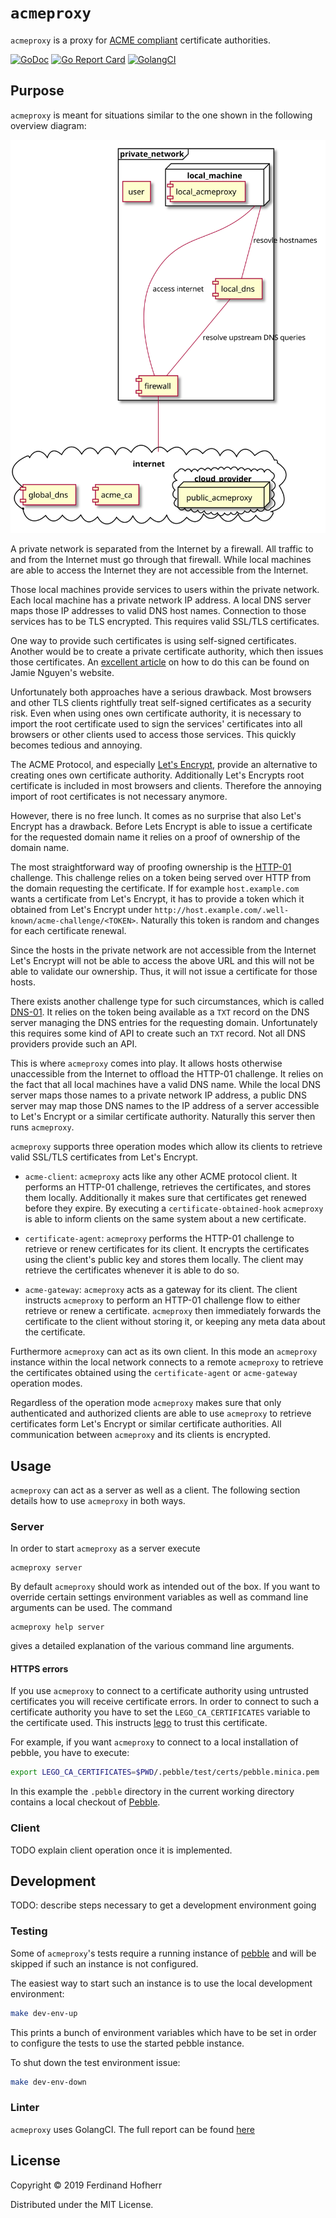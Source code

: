 # `acmeproxy`

`acmeproxy` is a proxy for [ACME
compliant](https://tools.ietf.org/html/rfc8555) certificate authorities.

[![GoDoc](https://godoc.org/github.com/fhofherr/acmeproxy?status.svg)](https://godoc.org/github.com/fhofherr/acmeproxy)
[![Go Report Card](https://goreportcard.com/badge/github.com/fhofherr/acmeproxy)](https://goreportcard.com/report/github.com/fhofherr/acmeproxy)
[![GolangCI](https://golangci.com/badges/github.com/fhofherr/acmeproxy.svg)](https://golangci.com/r/github.com/fhofherr/acmeproxy)

## Purpose

`acmeproxy` is meant for situations similar to the one shown in the following
overview diagram:

![Overview](doc/img/overview.svg)

A private network is separated from the Internet by a firewall. All
traffic to and from the Internet must go through that firewall. While
local machines are able to access the Internet they are not accessible
from the Internet.

Those local machines provide services to users within the private
network. Each local machine has a private network IP address. A local
DNS server maps those IP addresses to valid DNS host names. Connection
to those services has to be TLS encrypted. This requires valid SSL/TLS
certificates.

One way to provide such certificates is using self-signed certificates.
Another would be to create a private certificate authority, which then
issues those certificates. An [excellent
article](https://jamielinux.com/docs/openssl-certificate-authority/index.html)
on how to do this can be found on Jamie Nguyen's website.

Unfortunately both approaches have a serious drawback. Most browsers and
other TLS clients rightfully treat self-signed certificates as
a security risk. Even when using ones own certificate authority, it is
necessary to import the root certificate used to sign the services'
certificates into all browsers or other clients used to access those
services. This quickly becomes tedious and annoying.

The ACME Protocol, and especially [Let's
Encrypt](https://letsencrypt.org/), provide an alternative to creating
ones own certificate authority. Additionally Let's Encrypts root
certificate is included in most browsers and clients. Therefore the
annoying import of root certificates is not necessary anymore.

However, there is no free lunch. It comes as no surprise that also Let's
Encrypt has a drawback. Before Lets Encrypt is able to issue
a certificate for the requested domain name it relies on a proof of
ownership of the domain name.

The most straightforward way of proofing ownership is the
[HTTP-01](https://letsencrypt.org/docs/challenge-types/) challenge. This
challenge relies on a token being served over HTTP from the domain
requesting the certificate. If for example `host.example.com` wants
a certificate from Let's Encrypt, it has to provide a token which it
obtained from Let's Encrypt under
`http://host.example.com/.well-known/acme-challenge/<TOKEN>`. Naturally
this token is random and changes for each certificate renewal.

Since the hosts in the private network are not accessible from the
Internet Let's Encrypt will not be able to access the above URL and this
will not be able to validate our ownership. Thus, it will not issue
a certificate for those hosts.

There exists another challenge type for such circumstances, which is
called [DNS-01](https://letsencrypt.org/docs/challenge-types/). It
relies on the token being available as a `TXT` record on the DNS server
managing the DNS entries for the requesting domain. Unfortunately this
requires some kind of API to create such an `TXT` record. Not all DNS
providers provide such an API.

This is where `acmeproxy` comes into play. It allows hosts otherwise
unaccessible from the Internet to offload the HTTP-01 challenge. It
relies on the fact that all local machines have a valid DNS name. While
the local DNS server maps those names to a private network IP address,
a public DNS server may map those DNS names to the IP address of
a server accessible to Let's Encrypt or a similar certificate authority.
Naturally this server then runs `acmeproxy`.

`acmeproxy` supports three operation modes which allow its clients to
retrieve valid SSL/TLS certificates from Let's Encrypt.

* `acme-client`: `acmeproxy` acts like any other ACME protocol client.
  It performs an HTTP-01 challenge, retrieves the certificates, and
  stores them locally. Additionally it makes sure that certificates get
  renewed before they expire. By executing
  a `certificate-obtained-hook` `acmeproxy` is able to inform clients
  on the same system about a new certificate.

* `certificate-agent`: `acmeproxy` performs the HTTP-01 challenge to
  retrieve or renew certificates for its client. It encrypts the
  certificates using the client's public key and stores them locally.
  The client may retrieve the certificates whenever it is able to do so.

* `acme-gateway`: `acmeproxy` acts as a gateway for its client. The
  client instructs `acmeproxy` to perform an HTTP-01 challenge flow to
  either retrieve or renew a certificate. `acmeproxy` then immediately
  forwards the certificate to the client without storing it, or keeping
  any meta data about the certificate.

Furthermore `acmeproxy` can act as its own client. In this mode an
`acmeproxy` instance within the local network connects to a remote
`acmeproxy` to retrieve the certificates obtained using the
`certificate-agent` or `acme-gateway` operation modes.

Regardless of the operation mode `acmeproxy` makes sure that only
authenticated and authorized clients are able to use `acmeproxy` to
retrieve certificates form Let's Encrypt or similar certificate
authorities. All communication between `acmeproxy` and its clients is
encrypted.

## Usage

`acmeproxy` can act as a server as well as a client. The following
section details how to use `acmeproxy` in both ways.

### Server

In order to start `acmeproxy` as a server execute

    acmeproxy server

By default `acmeproxy` should work as intended out of the box. If you
want to override certain settings environment variables as well as
command line arguments can be used. The command

    acmeproxy help server

gives a detailed explanation of the various command line arguments.

#### HTTPS errors

If you use `acmeproxy` to connect to a certificate authority
using untrusted certificates you will receive certificate errors. In
order to connect to such a certificate authority you have to set the
`LEGO_CA_CERTIFICATES` variable to the certificate used. This instructs
[lego](https://godoc.org/github.com/go-acme/lego) to trust this
certificate.

For example, if you want `acmeproxy` to connect to a local installation
of pebble, you have to execute:

```sh
export LEGO_CA_CERTIFICATES=$PWD/.pebble/test/certs/pebble.minica.pem
```

In this example the `.pebble` directory in the current working directory
contains a local checkout of [Pebble](https://github.com/letsencrypt/pebble).

### Client

TODO explain client operation once it is implemented.

## Development

TODO: describe steps necessary to get a development environment going

### Testing

Some of `acmeproxy`'s tests require a running instance of
[pebble](https://github.com/letsencrypt/pebble) and will be skipped if
such an instance is not configured.

The easiest way to start such an instance is to use the
local development environment:

```sh
make dev-env-up
```

This prints a bunch of environment variables which have to be set in
order to configure the tests to use the started pebble instance.

To shut down the test environment issue:

```sh
make dev-env-down
```

### Linter

`acmeproxy` uses GolangCI. The full report can be found
[here](https://golangci.com/r/github.com/fhofherr/acmeproxy)

## License

Copyright © 2019 Ferdinand Hofherr

Distributed under the MIT License.
